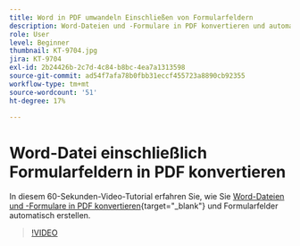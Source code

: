 ```yaml
---
title: Word in PDF umwandeln Einschließen von Formularfeldern
description: Word-Dateien und -Formulare in PDF konvertieren und automatisch Formularfelder erstellen
role: User
level: Beginner
thumbnail: KT-9704.jpg
jira: KT-9704
exl-id: 2b24426b-2c7d-4c84-b8bc-4ea7a1313598
source-git-commit: ad54f7afa78b0fbb31eccf455723a8890cb92355
workflow-type: tm+mt
source-wordcount: '51'
ht-degree: 17%

---
```


# Word-Datei einschließlich Formularfeldern in PDF konvertieren

In diesem 60-Sekunden-Video-Tutorial erfahren Sie, wie Sie [Word-Dateien und -Formulare in PDF konvertieren](https://www.adobe.com/de/acrobat/online/word-to-pdf.html){target="_blank"} und Formularfelder automatisch erstellen.

>[!VIDEO](https://video.tv.adobe.com/v/340082?quality=12&learn=on&hidetitle=true)
